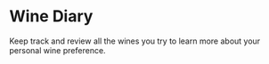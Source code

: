 # Wine Diary
Keep track and review all the wines you try to learn more about your personal wine preference.

